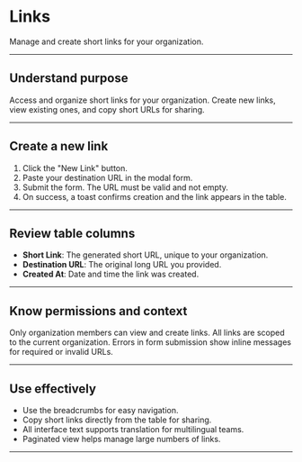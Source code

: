 # Links

Manage and create short links for your organization.

---

## Understand purpose

Access and organize short links for your organization. Create new links, view existing ones, and copy short URLs for sharing.

---

## Create a new link

1. Click the "New Link" button.
2. Paste your destination URL in the modal form.
3. Submit the form. The URL must be valid and not empty.
4. On success, a toast confirms creation and the link appears in the table.

---

## Review table columns

- **Short Link**: The generated short URL, unique to your organization.
- **Destination URL**: The original long URL you provided.
- **Created At**: Date and time the link was created.

---

## Know permissions and context

Only organization members can view and create links. All links are scoped to the current organization. Errors in form submission show inline messages for required or invalid URLs.

---

## Use effectively

- Use the breadcrumbs for easy navigation.
- Copy short links directly from the table for sharing.
- All interface text supports translation for multilingual teams.
- Paginated view helps manage large numbers of links.

---
